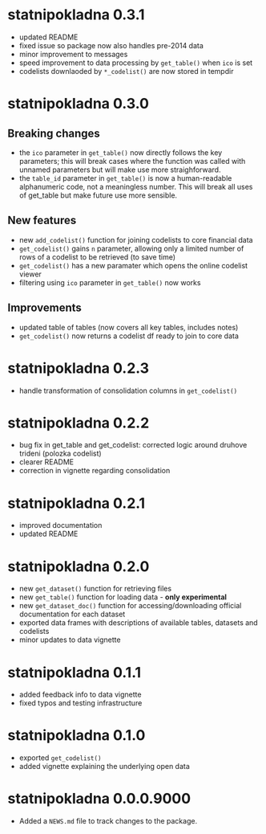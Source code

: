 # statnipokladna 0.3.1

* updated README
* fixed issue so package now also handles pre-2014 data
* minor improvement to messages
* speed improvement to data processing by `get_table()` when `ico` is set
* codelists downlaoded by `*_codelist()` are now stored in tempdir

# statnipokladna 0.3.0

## Breaking changes

* the `ico` parameter in `get_table()` now directly follows the key parameters; this will break cases where the function was called with unnamed parameters but will make use more straighforward.
* the `table_id` parameter in `get_table()` is now a human-readable alphanumeric code, not a meaningless number. This will break all uses of get_table but make future use more sensible.

## New features

* new `add_codelist()` function for joining codelists to core financial data
* `get_codelist()` gains `n` parameter, allowing only a limited number of rows of a codelist to be retrieved (to save time)
* `get_codelist()` has a new paramater which opens the online codelist viewer
* filtering using `ico` parameter in `get_table()` now works

## Improvements

* updated table of tables (now covers all key tables, includes notes)
* `get_codelist()` now returns a codelist df ready to join to core data

# statnipokladna 0.2.3

* handle transformation of consolidation columns in `get_codelist()`

# statnipokladna 0.2.2

* bug fix in get_table and get_codelist: corrected logic around druhove trideni (polozka codelist)
* clearer README
* correction in vignette regarding consolidation

# statnipokladna 0.2.1

* improved documentation
* updated README

# statnipokladna 0.2.0

* new `get_dataset()` function for retrieving files 
* new `get_table()` function for loading data - **only experimental**
* new `get_dataset_doc()` function for accessing/downloading official documentation for each dataset
* exported data frames with descriptions of available tables, datasets and codelists
* minor updates to data vignette

# statnipokladna 0.1.1

* added feedback info to data vignette
* fixed typos and testing infrastructure

# statnipokladna 0.1.0

* exported `get_codelist()`
* added vignette explaining the underlying open data

# statnipokladna 0.0.0.9000

* Added a `NEWS.md` file to track changes to the package.
